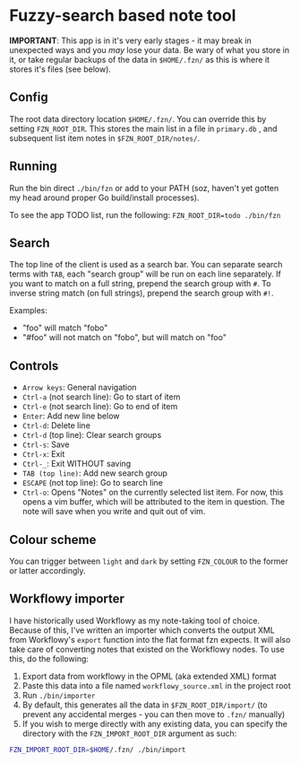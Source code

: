 # Fuzzy-search based note tool

**IMPORTANT**: This app is in it's very early stages - it may break in unexpected ways and you *may* lose your data. Be wary of what you store in it, or take regular backups of the data in `$HOME/.fzn/` as this is where it stores it's files (see below).

## Config

The root data directory location `$HOME/.fzn/`. You can override this by setting `FZN_ROOT_DIR`. This stores the main list in a file in `primary.db` , and subsequent list item notes in `$FZN_ROOT_DIR/notes/`. 

## Running

Run the bin direct `./bin/fzn` or add to your PATH (soz, haven't yet gotten my head around proper Go build/install processes).

To see the app TODO list, run the following: `FZN_ROOT_DIR=todo ./bin/fzn`

## Search

The top line of the client is used as a search bar. You can separate search terms with `TAB`, each "search group" will be run on each line separately. If you want to match on a full string, prepend the search group with `#`. To inverse string match (on full strings), prepend the search group with `#!`.

Examples:

- "foo" will match "fobo"
- "#foo" will not match on "fobo", but will match on "foo"

## Controls

- `Arrow keys`: General navigation
- `Ctrl-a` (not search line): Go to start of item
- `Ctrl-e` (not search line): Go to end of item
- `Enter`: Add new line below
- `Ctrl-d`: Delete line
- `Ctrl-d` (top line): Clear search groups
- `Ctrl-s`: Save
- `Ctrl-x`: Exit
- `Ctrl-_`: Exit WITHOUT saving
- `TAB (top line)`: Add new search group
- `ESCAPE` (not top line): Go to search line
- `Ctrl-o`: Opens "Notes" on the currently selected list item. For now, this opens a vim buffer, which will be attributed to the item in question. The note will save when you write and quit out of vim.

## Colour scheme

You can trigger between `light` and `dark` by setting `FZN_COLOUR` to the former or latter accordingly.

## Workflowy importer

I have historically used Workflowy as my note-taking tool of choice. Because of this, I've written an importer which converts the output XML from Workflowy's `export` function into the flat format fzn expects. It will also take care of converting notes that existed on the Workflowy nodes. To use this, do the following:

1. Export data from workflowy in the OPML (aka extended XML) format
2. Paste this data into a file named `workflowy_source.xml` in the project root
3. Run `./bin/importer`
4. By default, this generates all the data in `$FZN_ROOT_DIR/import/` (to prevent any accidental merges - you can then move to `.fzn/` manually)
5. If you wish to merge directly with any existing data, you can specify the directory with the `FZN_IMPORT_ROOT_DIR` argument as such:

```bash
FZN_IMPORT_ROOT_DIR=$HOME/.fzn/ ./bin/import
```
